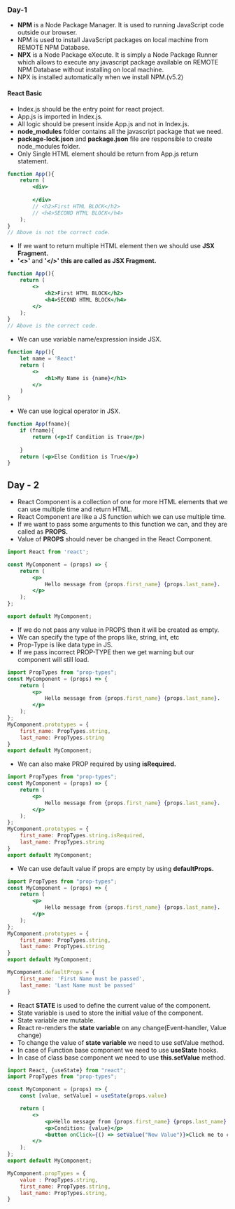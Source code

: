 ### Day-1
* **NPM** is a Node Package Manager. It is used to running JavaScript code outside our browser.
* NPM is used to install JavaScript packages on local machine from REMOTE NPM Database.
* **NPX** is a Node Package eXecute. It is simply a Node Package Runner which allows to execute any javascript package 
available on REMOTE NPM Database without installing on local machine.
* NPX is installed automatically when we install NPM.(v5.2)
#### React Basic
* Index.js should be the entry point for react project.
* App.js is imported in Index.js.
* All logic should be present inside App.js and not in Index.js.
* **node_modules** folder contains all the javascript package that we need.
* **package-lock.json** and **package.json** file are responsible to create node_modules folder.
* Only Single HTML element should be return from App.js return statement.
```jsx
function App(){
    return (
        <div>
            
        </div>
        // <h2>First HTML BLOCK</h2>
        // <h4>SECOND HTML BLOCK</h4>
    );
}
// Above is not the correct code.
```
* If we want to return multiple HTML element then we should use **JSX Fragment.**
* **'<>'** and **'</>' this are called as JSX Fragment.**
```jsx
function App(){
    return (
        <>
            <h2>First HTML BLOCK</h2>
            <h4>SECOND HTML BLOCK</h4>
        </>
    );
}
// Above is the correct code.
```
* We can use variable name/expression inside JSX.
```jsx
function App(){
    let name = 'React' 
    return (
        <>
            <h1>My Name is {name}</h1>
        </>
    )
}
```
* We can use logical operator in JSX.
```jsx
function App(fname){
    if (fname){
        return (<p>If Condition is True</p>)
        
    }
    return (<p>Else Condition is True</p>)
}
```

## Day - 2
* React Component is a collection of one for more HTML elements that we can use multiple time and return HTML.
* React Component are like a JS function which we can use multiple time.
* If we want to pass some arguments to this function we can, and they are called as **PROPS.**
* Value of **PROPS** should never be changed in the React Component.
```jsx
import React from 'react';

const MyComponent = (props) => {
    return (
        <p>
            Hello message from {props.first_name} {props.last_name}.
        </p>
    );
};

export default MyComponent;
```
* If we do not pass any value in PROPS then it will be created as empty.
* We can specify the type of the props like, string, int, etc
* Prop-Type is like data type in JS.
* If we pass incorrect PROP-TYPE then we get warning but our component will still load.
```jsx
import PropTypes from "prop-types";
const MyComponent = (props) => {
    return (
        <p>
            Hello message from {props.first_name} {props.last_name}.
        </p>
    );
};
MyComponent.prototypes = {
    first_name: PropTypes.string,
    last_name: PropTypes.string
}
export default MyComponent;
```
* We can also make PROP required by using **isRequired.**
```jsx
import PropTypes from "prop-types";
const MyComponent = (props) => {
    return (
        <p>
            Hello message from {props.first_name} {props.last_name}.
        </p>
    );
};
MyComponent.prototypes = {
    first_name: PropTypes.string.isRequired,
    last_name: PropTypes.string
}
export default MyComponent;
```
* We can use default value if props are empty by using **defaultProps.**
```jsx
import PropTypes from "prop-types";
const MyComponent = (props) => {
    return (
        <p>
            Hello message from {props.first_name} {props.last_name}.
        </p>
    );
};
MyComponent.prototypes = {
    first_name: PropTypes.string,
    last_name: PropTypes.string
}
export default MyComponent;

MyComponent.defaultProps = {
    first_name: 'First Name must be passed',
    last_name: 'Last Name must be passed'
}
```
* React **STATE** is used to define the current value of the component.
* State variable is used to store the initial value of the component.
* State variable are mutable.
* React re-renders the **state variable** on any change(Event-handler, Value change)
* To change the value of **state variable** we need to use setValue method.
* In case of Function base component we need to use **useState** hooks.
* In case of class base component we need to use **this.setValue** method.

```jsx
import React, {useState} from "react";
import PropTypes from "prop-types";

const MyComponent = (props) => {
    const [value, setValue] = useState(props.value)

    return (
        <>
            <p>Hello message from {props.first_name} {props.last_name}.</p>
            <p>Condition: {value}</p>
            <button onClick={() => setValue("New Value")}>Click me to change value</button>
        </>
    );
};
export default MyComponent;

MyComponent.propTypes = {
    value : PropTypes.string,
    first_name: PropTypes.string,
    last_name: PropTypes.string,
}
```